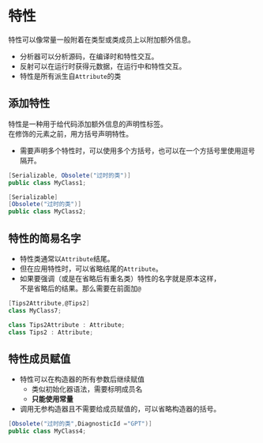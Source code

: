 ﻿# 特性

特性可以像常量一般附着在类型或类成员上以附加额外信息。

- 分析器可以分析源码，在编译时和特性交互。
- 反射可以在运行时获得元数据，在运行中和特性交互。
- 特性是所有派生自`Attribute`的类

## 添加特性

特性是一种用于给代码添加额外信息的声明性标签。  
在修饰的元素之前，用方括号声明特性。

- 需要声明多个特性时，可以使用多个方括号，也可以在一个方括号里使用逗号隔开。

```csharp
[Serializable, Obsolete("过时的类")]
public class MyClass1;

[Serializable]
[Obsolete("过时的类")]
public class MyClass2;
```

## 特性的简易名字

- 特性类通常以`Attribute`结尾。
- 但在应用特性时，可以省略结尾的`Attribute`。
- 如果要强调（或是在省略后有重名类）特性的名字就是原本这样，  
  不是省略后的结果。那么需要在前面加`@`

```csharp
[Tips2Attribute,@Tips2]
class MyClass7;

class Tips2Attribute : Attribute;
class Tips2 : Attribute;
```

## 特性成员赋值

- 特性可以在构造器的所有参数后继续赋值
    - 类似初始化器语法，需要标明成员名
    - **只能使用常量**
- 调用无参构造器且不需要给成员赋值的，可以省略构造器的括号。

```csharp
[Obsolete("过时的类",DiagnosticId ="GPT")]
public class MyClass4;
```